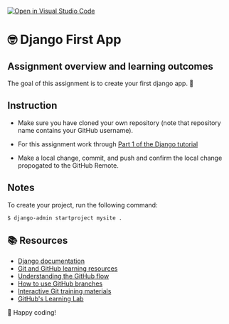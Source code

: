 [![Open in Visual Studio Code](https://classroom.github.com/assets/open-in-vscode-c66648af7eb3fe8bc4f294546bfd86ef473780cde1dea487d3c4ff354943c9ae.svg)](https://classroom.github.com/online_ide?assignment_repo_id=7855329&assignment_repo_type=AssignmentRepo)
# 🤓 Django First App

## Assignment overview and learning outcomes

The goal of this assignment is to create your first django app. 🚀

## Instruction

- Make sure you have cloned your own repository (note that repository name contains your GitHub username).

- For this assignment work through [Part 1 of the Django tutorial](https://docs.djangoproject.com/en/4.0/intro/tutorial01/)

- Make a local change, commit, and push and confirm the local change propogated to the GitHub Remote.

## Notes
To create your project, run  the following command:

```$ django-admin startproject mysite .```

## 📚  Resources

- [Django documentation](https://docs.djangoproject.com/en/4.0/#django-documentation)
- [Git and GitHub learning resources](https://docs.github.com/en/github/getting-started-with-github/git-and-github-learning-resources)
- [Understanding the GitHub flow](https://guides.github.com/introduction/flow/)
- [How to use GitHub branches](https://www.youtube.com/watch?v=H5GJfcp3p4Q&feature=youtu.be)
- [Interactive Git training materials](https://githubtraining.github.io/training-manual/#/01_getting_ready_for_class)
- [GitHub's Learning Lab](https://lab.github.com/)

💪 Happy coding!
